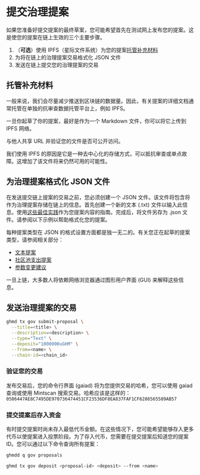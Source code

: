 # 提交治理提案

如果您准备好提交提案的最终草案，您可能希望首先在测试网上发布您的提案。这是使您的提案在链上生效的三个主要步骤。

1. （**可选**）使用 IPFS（星际文件系统）为您的提案[托管补充材料](https://hub.cosmos.network/main/governance/submitting.html#hosting-supplementary-materials)
2. 为将在链上的治理提案交易格式化 JSON 文件
3. 发送在链上提交您的治理提案的交易



## 托管补充材料

一般来说，我们会尽量减少推送到区块链的数据量。因此，有关提案的详细文档通常托管在单独的抗审查数据托管平台上，例如 IPFS。

一旦你起草了你的提案，最好是作为一个 Markdown 文件，你可以将它上传到 IPFS 网络。

与他人共享 URL 并验证您的文件是否可公开访问。

我们使用 IPFS 的原因是它是一种去中心化的存储方式，可以抵抗审查或单点故障。这增加了该文件将来仍然可用的可能性。

## 为治理提案格式化 JSON 文件

在发送提交链上提案的交易之前，您必须创建一个 JSON 文件。该文件将包含将作为治理提案存储在链上的信息。首先创建一个新的文本 (.txt) 文件以输入此信息。使用[这些最佳实践](https://hub.cosmos.network/main/governance/best-practices.html)作为您提案内容的指南。完成后，将文件另存为 .json 文件。请参阅以下示例以帮助格式化您的提案。

每种提案类型在 JSON 的格式设置方面都是独一无二的。有关您正在起草的提案类型，请参阅相关部分：

- [文本提案](https://hub.cosmos.network/main/governance/formatting.html)
- [社区池支出提案](https://hub.cosmos.network/main/governance/formatting.html)
- [参数变更建议](https://hub.cosmos.network/main/governance/formatting.html)

一旦上链，大多数人将依赖网络浏览器通过图形用户界面 (GUI) 来解释这些信息。



## 发送治理提案的交易

```bash
ghmd tx gov submit-proposal \
  --title=<title> \
  --description=<description> \
  --type="Text" \
  --deposit="1000000uGHM" \
  --from=<name> \
  --chain-id=<chain_id>
```

### 验证您的交易

发布交易后，您的命令行界面 (gaiad) 将为您提供交易的哈希，您可以使用 gaiad 查询或使用 Mintscan 搜索交易。哈希应该是这样的：`0506447AE8C7495DE970736474451CF23536DF8EA837FAF1CF6286565589AB57`



### 提交提案后存入资金

有时提交提案时尚未存入最低代币金额。在这些情况下，您可能希望能够存入更多代币以使提案进入投票阶段。为了存入代币，您需要在提交提案后知道您的提案 ID。您可以通过以下命令查询所有提案：

```bash
ghmdd q gov proposals
```

```bash
ghmd tx gov deposit <proposal-id> <deposit> --from <name>
```


